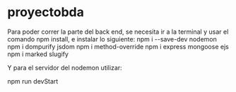 # proyectobda
Para poder correr la parte del back end, se necesita ir a la terminal y usar el comando npm install, e instalar lo siguiente:
 npm i --save-dev nodemon
 npm i dompurify jsdom
 npm i method-override
 npm i express mongoose ejs
 npm i marked slugify
 
 Y para el servidor del nodemon utilizar:
 
 npm run devStart
